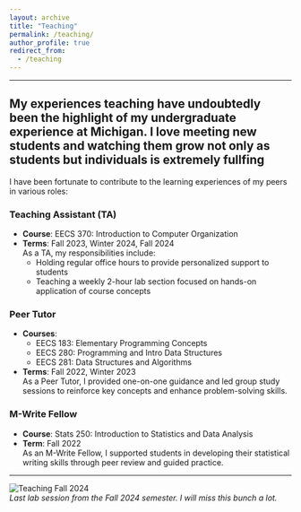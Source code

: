 ```yaml
---
layout: archive
title: "Teaching"
permalink: /teaching/
author_profile: true
redirect_from:
  - /teaching
---
```


---
My experiences teaching have undoubtedly been the highlight of my undergraduate experience at Michigan. I love meeting new students and watching them grow not only as students but individuals is extremely fullfing
---

I have been fortunate to contribute to the learning experiences of my peers in various roles:

### Teaching Assistant (TA)
- **Course**: EECS 370: Introduction to Computer Organization  
- **Terms**: Fall 2023, Winter 2024, Fall 2024  
As a TA, my responsibilities include:  
  - Holding regular office hours to provide personalized support to students  
  - Teaching a weekly 2-hour lab section focused on hands-on application of course concepts  

### Peer Tutor
- **Courses**:  
  - EECS 183: Elementary Programming Concepts  
  - EECS 280: Programming and Intro Data Structures  
  - EECS 281: Data Structures and Algorithms  
- **Terms**: Fall 2022, Winter 2023  
As a Peer Tutor, I provided one-on-one guidance and led group study sessions to reinforce key concepts and enhance problem-solving skills.

### M-Write Fellow
- **Course**: Stats 250: Introduction to Statistics and Data Analysis  
- **Term**: Fall 2022  
As an M-Write Fellow, I supported students in developing their statistical writing skills through peer review and guided practice.

---
![Teaching Fall 2024](teaching.jpg)  
*Last lab session from the Fall 2024 semester. I will miss this bunch a lot.*
